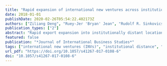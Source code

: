 ```yaml
---
title: "Rapid expansion of international new ventures across institutional distance"
date: 2018-01-01
publishDate: 2020-02-26T05:54:22.402173Z
authors: ["Ziliang Deng", "Ruey-Jer 'Bryan' Jean", "Rudolf R. Sinkovics"]
publication_types: ["2"]
abstract: "Rapid export expansion into institutionally distant locations has become more possible in the era of digital economy. Will such rapid expansion bring desirable outcome to firms? In a context of international new ventures (INVs) from emerging markets, we reconceptualize export expansion speed as the pace of exporting across institutional distance over a certain period of time. We then examine the relationship between rapid export expansion across institutional distance and overall firm performance. We incorporate directionality into export expansion and hypothesize the relationship to be positive when INVs export upwardly to more open countries, yet the relationship to be negative when INVs export downwardly to less open countries. We also hypothesize that the degree of market liberalization in subnational regions of origin of the INVs moderates the above speed–performance relationships. Instrumental variable models based on data of Chinese indigenous INVs during 2000–2009 support these hypotheses. This study both zooms in and zooms out the analytical lens along the location-related institutional axis, examines the joint effect of institutions involved in supranational directions and subnational origins on firm performance, and advances institutional theory."
featured: false
publication: "*Journal of International Business Studies*"
tags: ["international new ventures (INVs)", "institutional distance", "learning advantages of newness", "diseconomies of time compression", "emerging markets", "instrumental variable models"]
url_pdf: "https://doi.org/10.1057/s41267-017-0108-6"
doi: "10.1057/s41267-017-0108-6"
---
```


